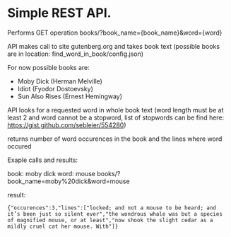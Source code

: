 # Simple REST API.

Performs GET operation books/?book_name={book_name}&word={word}

API makes call to site gutenberg.org and takes
book text (possible books are in location: find_word_in_book/config.json)


For now possible books are:

* Moby Dick (Herman Melville)
* Idiot (Fyodor Dostoevsky)
* Sun Also Rises (Ernest Hemingway)


API looks for a requested word in whole book text (word length must be at least 2 and word cannot be a stopword, list of stopwords can be find here: https://gist.github.com/sebleier/554280)

returns number of word occurences in the book and the lines where word occured

Exaple calls and results:

book: moby dick
word: mouse
books/?book_name=moby%20dick&word=mouse

result:
```
{"occurences":3,"lines":["locked; and not a mouse to be heard; and it’s been just so silent ever","the wondrous whale was but a species of magnified mouse, or at least","now shook the slight cedar as a mildly cruel cat her mouse. With"]}
```




